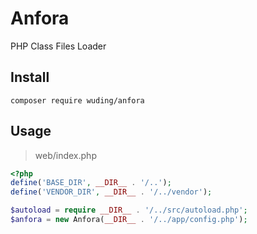 # Anfora

PHP Class Files Loader



## Install

```
composer require wuding/anfora
```



## Usage

> web/index.php

```php
<?php
define('BASE_DIR', __DIR__ . '/..');
define('VENDOR_DIR', __DIR__ . '/../vendor');

$autoload = require __DIR__ . '/../src/autoload.php';
$anfora = new Anfora(__DIR__ . '/../app/config.php');
```

